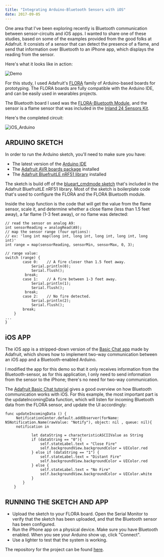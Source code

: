 ```yaml
---
title: "Integrating Arduino-Bluetooth Sensors with iOS"
date: 2017-09-05
---
```


One area that I've been exploring recently is Bluetooth communication between sensor-circuits and iOS apps. I wanted to share one of these studies, based on some of the examples provided from the good folks at Adafruit. It consists of a sensor that can detect the presence of a flame, and send that information over Bluetooth to an iPhone app, which displays the reading from the sensor.

Here's what it looks like in action:

![Demo](/blog_assets/2017/Demo.gif)

For this study, I used Adafruit's [FLORA](https://www.adafruit.com/product/659) family of Arduino-based boards for prototyping. The FLORA boards are fully compatible with the Arduino IDE,  and can be easily used in wearables projects.

The Bluetooth board I used was the [FLORA-Bluetooth Module](https://www.adafruit.com/product/2487), and the sensor is a flame sensor that was included in the [Inland 24 Sensors Kit](http://www.microcenter.com/product/435332/24_Sensors_Kit).

Here's the completed circuit:



![iOS_Arduino](/blog_assets/2017/iOS_Arduino.jpg)

## ARDUINO SKETCH

In order to run the Arduino sketch, you'll need to make sure you have:

- The latest version of the [Arduino IDE](https://www.arduino.cc/en/Main/Software)
- The [Adafruit AVR boards package](https://learn.adafruit.com/add-boards-arduino-v164/installing-boards) installed
- The [Adafruit BluefruitLE nRF51 library](https://learn.adafruit.com/adafruit-flora-bluefruit-le/installing-software) installed

The sketch is build off of the [blueart_cmdmode sketch](https://github.com/adafruit/Adafruit_BluefruitLE_nRF51/tree/master/examples/bleuart_cmdmode) that's included in the Adafruit BluefruitLE nRF51 library. Most of the sketch is boilerplate code that's used to configure the FLORA and the FLORA Bluetooth module.

Inside the loop function is the code that will get the value from the flame sensor, scale it, and determine whether a close flame (less than 1.5 feet away), a far flame (1-3 feet away), or no flame was detected:



```
// read the sensor on analog A9:
int sensorReading = analogRead(A9);
// map the sensor range (four options):
// ex: 'long int map(long int, long int, long int, long int, long int)'
int range = map(sensorReading, sensorMin, sensorMax, 0, 3);

// range value:
switch (range) {
		case 0:    // A fire closer than 1.5 feet away.
			Serial.println(0);
			Serial.flush();
		 break;
		case 1:    // A fire between 1-3 feet away.
			Serial.println(1);
			Serial.flush();
		 break;
		case 2:    // No fire detected.
			Serial.println(2);
			Serial.flush();
		break;
	}
...
}
```



## iOS APP

The iOS app is a stripped-down version of the [Basic Chat app](https://github.com/adafruit/Basic-Chat) made by Adafruit, which shows how to implement two-way communication between an iOS app and a Bluetooth-enabled Arduino.

I modified the app for this demo so that it only receives information from the Bluetooth-sensor, as for this application, I only need to send information from the sensor to the iPhone; there's no need for two-way communication.

The [Adafruit Basic Chat tutorial](https://learn.adafruit.com/crack-the-code/sending-and-receiving-data-with-arduino) gives a good overview on how Bluetooth communication works with iOS. For this example, the most important part is the updateIncomingData function, which will listen for incoming Bluetooth data from the FLORA sensor, and update the UI accordingly:



```
func updateIncomingData () {
     NotificationCenter.default.addObserver(forName: NSNotification.Name(rawValue: "Notify"), object: nil , queue: nil){
     notification in

            let dataString = characteristicASCIIValue as String
            if (dataString == "0"){
                self.stateLabel.text = "Close Fire"
                self.backgroundView.backgroundColor = UIColor.red
            } else if (dataString == "1") {
                self.stateLabel.text = "Distant Fire"
                self.backgroundView.backgroundColor = UIColor.red
            } else {
                self.stateLabel.text = "No Fire"
                self.backgroundView.backgroundColor = UIColor.white
            }
        }
    }
```



## RUNNING THE SKETCH AND APP

- Upload the sketch to your FLORA board. Open the Serial Monitor to verify that the sketch has been uploaded, and that the Bluetooth sensor has been configured.
- Run the iPhone app on a physical device. Make sure you have Bluetooth enabled. When you see your Arduino show up, click "Connect".
- Use a lighter to test that the system is working.

The repository for the project can be found [here](https://github.com/narner/iOS-FlameSensor-Bluetooth-Study).
